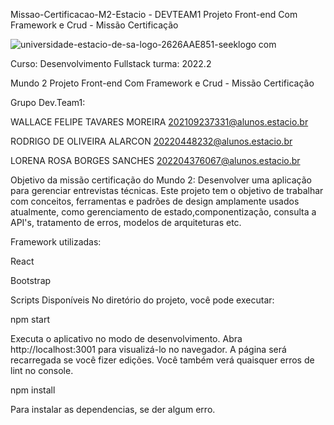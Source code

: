 Missao-Certificacao-M2-Estacio - DEVTEAM1
Projeto Front-end Com Framework e Crud - Missão Certificação




![universidade-estacio-de-sa-logo-2626AAE851-seeklogo com](https://user-images.githubusercontent.com/108297008/225190890-d368f390-ab7e-41f1-8f26-0646139d18d2.png)









Curso: Desenvolvimento Fullstack
turma: 2022.2

Mundo 2
Projeto Front-end Com Framework e Crud - Missão Certificação

Grupo Dev.Team1:

WALLACE FELIPE TAVARES MOREIRA       202109237331@alunos.estacio.br

RODRIGO DE OLIVEIRA ALARCON          20220448232@alunos.estacio.br

LORENA ROSA BORGES SANCHES           202204376067@alunos.estacio.br




Objetivo da missão certificação do Mundo 2:
Desenvolver uma aplicação para gerenciar entrevistas técnicas.
Este projeto tem o objetivo de trabalhar com conceitos, ferramentas e padrões de
design amplamente usados atualmente, como gerenciamento de estado,componentização, consulta a API's, tratamento de erros, modelos de arquiteturas etc.


Framework utilizadas:

React

Bootstrap







Scripts Disponíveis
No diretório do projeto, você pode executar:

npm start

Executa o aplicativo no modo de desenvolvimento.
Abra  http://localhost:3001  para visualizá-lo no navegador.
A página será recarregada se você fizer edições.
Você também verá quaisquer erros de lint no console.






npm install

Para instalar as dependencias, se der algum erro.
